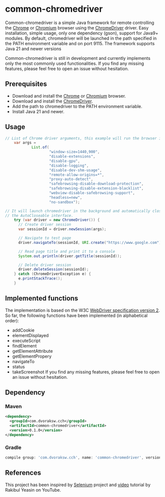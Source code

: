 # common-chromedriver

Common-chromedriver is a simple Java framework for remote controlling the [Chrome](https://www.google.com/chrome/)
or [Chromium](https://www.chromium.org/Home/) browser using the [ChromeDriver](https://chromedriver.chromium.org)
driver. Easy installation, simple usage, only one dependency (gson), support for Java9+ modules. By default,
chromedriver will be launched in the path specified in the PATH environment variable and on port 9115. The framework
supports Java 21 and newer versions

Common-chromedriver is still in development and currently implements only the most commonly used functionalities. If you
find any missing features, please feel free to open an issue without hesitation.

## Prerequisites

* Download and install the [Chrome](https://www.google.com/chrome/)
  or [Chromium](https://www.chromium.org/getting-involved/download-chromium/) browser.
* Download and install the [ChromeDriver](https://chromedriver.chromium.org/downloads).
* Add the path to chromedriver to the PATH environment variable.
* Install Java 21 and newer.

## Usage

```java
// List of Chrome driver arguments, this example will run the browser in the background.
    var args =
            List.of(
                    "window-size=1440,900",
                    "disable-extensions",
                    "disable-gpu",
                    "disable-logging",
                    "disable-dev-shm-usage",
                    "remote-allow-origins=*",
                    "proxy-auto-detect",
                    "safebrowsing-disable-download-protection",
                    "safebrowsing-disable-extension-blacklist",
                    "webview-disable-safebrowsing-support",
                    "headless=new",
                    "no-sandbox");

// It will launch chromedriver in the background and automatically close it because it implements
// the AutoCloseable interface.
    try (var driver = new ChromeDriver()) {
      // Create driver session
      var sessionId = driver.newSession(args);

      // Navigate to test page
      driver.navigateTo(sessionId, URI.create("https://www.google.com"));

      // Read page title and print it to a console
      System.out.println(driver.getTitle(sessionId));

      // Delete driver session
      driver.deleteSession(sessionId);
    } catch (ChromeDriverException e) {
      e.printStackTrace();
    }
```

## Implemented functions

The implementation is based on the W3C [WebDriver specification version 2](https://www.w3.org/TR/webdriver2/). So far,
the following functions have been implemented (in alphabetical order):
* addCookie
* elementDisplayed
* executeScript
* findElement
* getElementAttribute
* getElementPropery
* navigateTo
* status
* takeScreenshot
If you find any missing features, please feel free to open an issue without hesitation. 

## Dependency

### Maven

```xml
<dependency>
  <groupId>com.dvoraksw.cch</groupId>
  <artifactId>common-chromedriver</artifactId>
  <version>0.1.0</version>
</dependency>
```

### Gradle

```groovy
compile group: 'com.dvoraksw.cch', name: 'common-chromedriver', version: '0.1.0'
```

## References

This project has been inspired by [Selenium](https://www.selenium.dev/) project
and [video](https://youtu.be/F2jMzBW1Vl4?si=X7cdXexT4nM4tEmA) tutorial by Rakibul Yeasin on YouTube. 